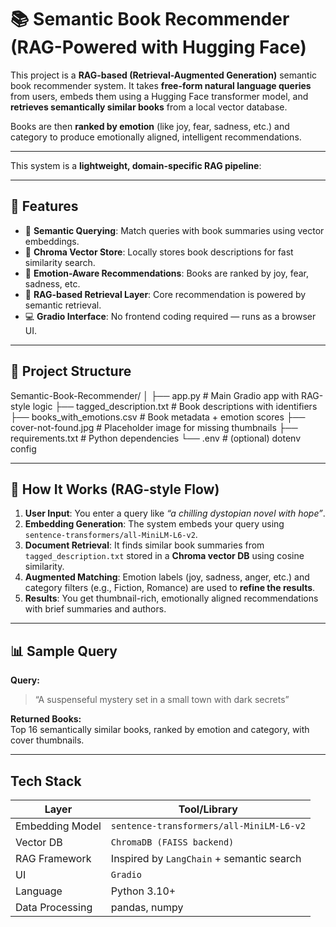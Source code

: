 # 📚 Semantic Book Recommender (RAG-Powered with Hugging Face)

This project is a **RAG-based (Retrieval-Augmented Generation)** semantic book recommender system. It takes **free-form natural language queries** from users, embeds them using a Hugging Face transformer model, and **retrieves semantically similar books** from a local vector database.

Books are then **ranked by emotion** (like joy, fear, sadness, etc.) and category to produce emotionally aligned, intelligent recommendations.

---

This system is a **lightweight, domain-specific RAG pipeline**:

---

## 🔧 Features

- 🔎 **Semantic Querying**: Match queries with book summaries using vector embeddings.
- 💾 **Chroma Vector Store**: Locally stores book descriptions for fast similarity search.
- 🎯 **Emotion-Aware Recommendations**: Books are ranked by joy, fear, sadness, etc.
- 🧠 **RAG-based Retrieval Layer**: Core recommendation is powered by semantic retrieval.
- 💻 **Gradio Interface**: No frontend coding required — runs as a browser UI.

---

## 📁 Project Structure

Semantic-Book-Recommender/
│
├── app.py # Main Gradio app with RAG-style logic
├── tagged_description.txt # Book descriptions with identifiers
├── books_with_emotions.csv # Book metadata + emotion scores
├── cover-not-found.jpg # Placeholder image for missing thumbnails
├── requirements.txt # Python dependencies
└── .env # (optional) dotenv config


---

## 🚀 How It Works (RAG-style Flow)

1. **User Input**: You enter a query like _“a chilling dystopian novel with hope”_.
2. **Embedding Generation**: The system embeds your query using `sentence-transformers/all-MiniLM-L6-v2`.
3. **Document Retrieval**: It finds similar book summaries from `tagged_description.txt` stored in a **Chroma vector DB** using cosine similarity.
4. **Augmented Matching**: Emotion labels (joy, sadness, anger, etc.) and category filters (e.g., Fiction, Romance) are used to **refine the results**.
5. **Results**: You get thumbnail-rich, emotionally aligned recommendations with brief summaries and authors.

---

## 📊 Sample Query

**Query:**  
> “A suspenseful mystery set in a small town with dark secrets”

**Returned Books:**  
Top 16 semantically similar books, ranked by emotion and category, with cover thumbnails.

---

## Tech Stack

| Layer           | Tool/Library                              |
| --------------- | ----------------------------------------- |
| Embedding Model | `sentence-transformers/all-MiniLM-L6-v2`  |
| Vector DB       | `ChromaDB (FAISS backend)`                |
| RAG Framework   | Inspired by `LangChain` + semantic search |
| UI              | `Gradio`                                  |
| Language        | Python 3.10+                              |
| Data Processing | pandas, numpy                             |

